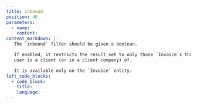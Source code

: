 ```yaml
---
title: inbound
position: 46
parameters:
  - name:
    content:
content_markdown: |-
   The `inbound` filter should be given a boolean.

   If enabled, it restricts the result set to only those `Invoice`s that the
   user is a client (or in a client company) of. 

   It is available only on the `Invoice` entity.
left_code_blocks:
  - code_block:
    title:
    language:
---
```

